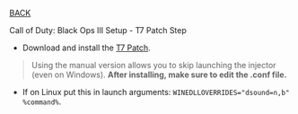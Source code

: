 
[BACK](..)

Call of Duty: Black Ops III Setup - T7 Patch Step

- Download and install the [T7 Patch](https://github.com/shiversoftdev/t7patch/releases/download/Current/Linux.Steamdeck.and.Manual.Windows.Install.zip).
> Using the manual version allows you to skip launching the injector (even on Windows). **After installing, make sure to edit the .conf file.**
- If on Linux put this in launch arguments: `WINEDLLOVERRIDES="dsound=n,b" %command%`.